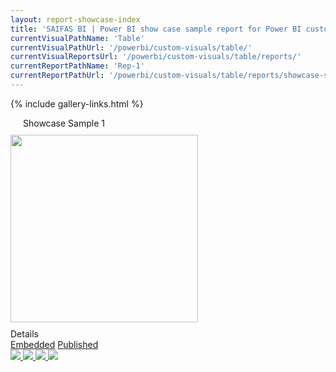 ```yaml
---
layout: report-showcase-index
title: 'SAIFAS BI | Power BI show case sample report for Power BI custom visual - SAIFAS Table'
currentVisualPathName: 'Table'
currentVisualPathUrl: '/powerbi/custom-visuals/table/'
currentVisualReportsUrl: '/powerbi/custom-visuals/table/reports/'
currentReportPathName: 'Rep-1'
currentReportPathUrl: '/powerbi/custom-visuals/table/reports/showcase-sample-1/'
---
```

{% include gallery-links.html %}
<div class="home-body__title" style="justify-content: flex-start; padding-left: 20px;">Showcase Sample 1</div>
  <div class='columns-container'>
    <div class='left-column'>
      <img src="/assets/graphics/images/content/saifas-bi-powerbi-custom-visuals/saifas-bi-pbi-cv-table-300px-300px.png" style="width: 300px; height: 300px; margin: 10px 0;">
      <div class='left-column__title'>Details</div>
      <a class='btn disabled' href='./embedded'>Embedded</a>
      <a class='btn' href='./published'>Published</a>
    </div>
    <div class='right-column'>
    <div id="lightgallery">
      <a href="/assets/graphics/images/content/empty/empty-showcase-sample-report/empty-image-500px-400px.jpg">
          <img src="/assets/graphics/images/content/empty/empty-showcase-sample-report/empty-image-500px-400px.jpg" />
      </a>
      <a href="/assets/graphics/images/content/empty/empty-showcase-sample-report/empty-image-500px-400px.jpg">
          <img src="/assets/graphics/images/content/empty/empty-showcase-sample-report/empty-image-500px-400px.jpg" />
      </a>
      <a href="/assets/graphics/images/content/empty/empty-showcase-sample-report/empty-image-500px-400px.jpg">
          <img src="/assets/graphics/images/content/empty/empty-showcase-sample-report/empty-image-500px-400px.jpg" />
      </a>
      <a href="/assets/graphics/images/content/empty/empty-showcase-sample-report/empty-image-500px-400px.jpg">
          <img src="/assets/graphics/images/content/empty/empty-showcase-sample-report/empty-image-500px-400px.jpg" />
      </a>
    </div>
  </div>
</div>
